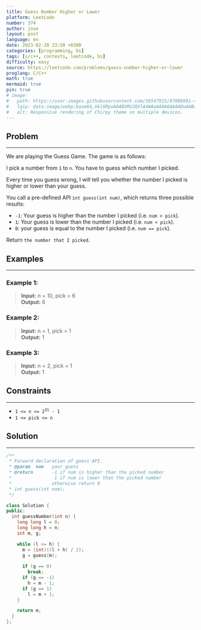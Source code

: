 ```yaml
---
title: Guess Number Higher or Lower
platform: LeetCode
number: 374
author: jose
layout: post
language: en
date: 2023-02-28 23:50 +0300
categories: [programming, bs]
tags: [c/c++, contests, leetcode, bs]
difficulty: easy
source: https://leetcode.com/problems/guess-number-higher-or-lower
proglang: C/C++
math: true
mermaid: true
pin: true
# image:
#   path: https://user-images.githubusercontent.com/36547915/97088991-45da5d00-1652-11eb-900f-80d106540f4f.png
#   lqip: data:image/webp;base64,UklGRpoAAABXRUJQVlA4WAoAAAAQAAAADwAABwAAQUxQSDIAAAARL0AmbZurmr57yyIiqE8oiG0bejIYEQTgqiDA9vqnsUSI6H+oAERp2HZ65qP/VIAWAFZQOCBCAAAA8AEAnQEqEAAIAAVAfCWkAALp8sF8rgRgAP7o9FDvMCkMde9PK7euH5M1m6VWoDXf2FkP3BqV0ZYbO6NA/VFIAAAA
#   alt: Responsive rendering of Chirpy theme on multiple devices.
---
```

## Problem
---
We are playing the Guess Game. The game is as follows:  

I pick a number from `1` to `n`. You have to guess which number I picked.  

Every time you guess wrong, I will tell you whether the number I picked is higher or lower than your guess.  

You call a pre-defined API `int guess(int num)`, which returns three possible results:  

- `-1`: Your guess is higher than the number I picked (i.e. `num > pick`).
- `1`: Your guess is lower than the number I picked (i.e. `num < pick`).
- `0`: your guess is equal to the number I picked (i.e. `num == pick`).

Return `the number that I picked`.

## Examples
---
### **Example 1:**  
>**Input:** n = 10, pick = 6  
>**Output:** 6

### **Example 2:**  
>**Input:** n = 1, pick = 1  
>**Output:** 1  

### **Example 3:**  
>**Input:** n = 2, pick = 1  
>**Output:** 1  

## Constraints
---
- <code>1 <= n <= 2<sup>31</sup> - 1</code>
- `1 <= pick <= n`

## Solution
---
```c++
/** 
 * Forward declaration of guess API.
 * @param  num   your guess
 * @return 	     -1 if num is higher than the picked number
 *			      1 if num is lower than the picked number
 *               otherwise return 0
 * int guess(int num);
 */

class Solution {
public:
  int guessNumber(int n) {
    long long l = 0;
    long long h = n;
    int m, g;

    while (l <= h) {
      m = (int)((l + h) / 2);
      g = guess(m);
      
      if (g == 0)
        break;
      if (g == -1)
        h = m - 1;
      if (g == 1)
        l = m + 1;
    }

    return m;
  }
};
```
